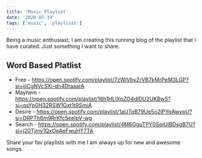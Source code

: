 ```yaml
---
title: 'Music Playlist'
date: '2020-07-19'
tags: ['music', 'playlists']
---
```


Being a music enthusiast, I am creating this running blog of the playlist that I have curated. Just something I want to share.

## Word Based Platlist

- Free - https://open.spotify.com/playlist/7zWlVbyZrVB7kMrPeM3LGP?si=ijiCgNVcSXi-dn4DtaaarA
- Mayhem - https://open.spotify.com/playlist/16h1HLIXpZO4dIDU2UKBw5?si=qsYp0H32RSW1Gxt1t9SmiA
- Desire - https://open.spotify.com/playlist/1aUTqB79Ue5o2lPYqAwvpU?si=DRPTh6m9RrKfc5eeIpV-wg
- Search - https://open.spotify.com/playlist/4M6GguTPY0SqiUlBDsgB7U?si=j20Tjmy1QxOeAeFwuHY7TA

Share your fav playlists with me I am always up for new and awesome songs. 
